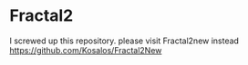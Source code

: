 # Fractal2

I screwed up this repository.
please visit Fractal2new instead
https://github.com/Kosalos/Fractal2New

